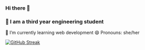 ### Hi there 👋
### 🔭 I am a third year engineering student
🌱 I’m currently learning web development
😄 Pronouns: she/her

[![GitHub Streak](https://github-readme-streak-stats.herokuapp.com?user=MunazaArshad&theme=dark&date_format=M%20j%5B%2C%20Y%5D)](https://git.io/streak-stats)



<!--
**MunazaArshad/MunazaArshad** is a ✨ _special_ ✨ repository because its `README.md` (this file) appears on your GitHub profile.

Here are some ideas to get you started:

- 🔭 I’m currently working on ...
- 🌱 I’m currently learning ...
- 👯 I’m looking to collaborate on ...
- 🤔 I’m looking for help with ...
- 💬 Ask me about ...
- 📫 How to reach me: ...
- 😄 Pronouns: ...
- ⚡ Fun fact: ...
-->
